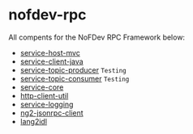 # nofdev-rpc

All compents for the NoFDev RPC Framework below:  

* [service-host-mvc](https://github.com/nofdev/service-host-mvc)
* [service-client-java](https://github.com/nofdev/service-client-java)
* [service-topic-producer]() `Testing`
* [service-topic-consumer]() `Testing`
* [service-core](https://github.com/nofdev/service-core)
* [http-client-util](https://github.com/nofdev/http-client-util)
* [service-logging](https://github.com/nofdev/service-logging)
* [ng2-jsonrpc-client](https://github.com/nofdev/ng2-jsonrpc-client)
* [lang2idl](https://github.com/nofdev/lang2idl)
